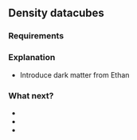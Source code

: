 ## Density datacubes

### Requirements

### Explanation

* Introduce dark matter from Ethan

### What next?



* 
* 
* 